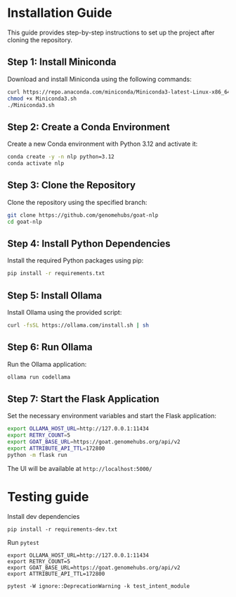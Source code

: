 # Installation Guide

This guide provides step-by-step instructions to set up the project after cloning the repository.

## Step 1: Install Miniconda

Download and install Miniconda using the following commands:

```bash
curl https://repo.anaconda.com/miniconda/Miniconda3-latest-Linux-x86_64.sh > Miniconda3.sh
chmod +x Miniconda3.sh
./Miniconda3.sh
```

## Step 2: Create a Conda Environment

Create a new Conda environment with Python 3.12 and activate it:

```bash
conda create -y -n nlp python=3.12
conda activate nlp
```

## Step 3: Clone the Repository

Clone the repository using the specified branch:

```bash
git clone https://github.com/genomehubs/goat-nlp
cd goat-nlp
```

## Step 4: Install Python Dependencies

Install the required Python packages using pip:

```bash
pip install -r requirements.txt
```

## Step 5: Install Ollama

Install Ollama using the provided script:

```bash
curl -fsSL https://ollama.com/install.sh | sh
```

## Step 6: Run Ollama

Run the Ollama application:

```bash
ollama run codellama
```

## Step 7: Start the Flask Application

Set the necessary environment variables and start the Flask application:

```bash
export OLLAMA_HOST_URL=http://127.0.0.1:11434
export RETRY_COUNT=5
export GOAT_BASE_URL=https://goat.genomehubs.org/api/v2
export ATTRIBUTE_API_TTL=172800
python -m flask run
```

The UI will be available at `http://localhost:5000/`

# Testing guide

Install dev dependencies

```
pip install -r requirements-dev.txt
```

Run `pytest`

```
export OLLAMA_HOST_URL=http://127.0.0.1:11434
export RETRY_COUNT=5
export GOAT_BASE_URL=https://goat.genomehubs.org/api/v2
export ATTRIBUTE_API_TTL=172800

pytest -W ignore::DeprecationWarning -k test_intent_module
```
